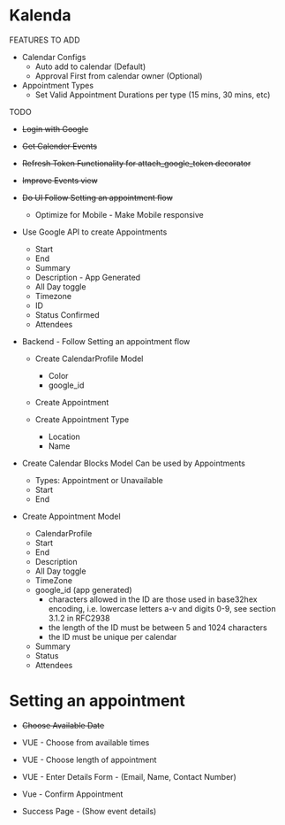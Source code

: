# Kalenda

FEATURES TO ADD
* Calendar Configs
    * Auto add to calendar (Default)
    * Approval First from calendar owner (Optional)
* Appointment Types
    * Set Valid Appointment Durations per type (15 mins, 30 mins, etc) 

TODO

* ~~Login with Google~~
* ~~Get Calender Events~~
* ~~Refresh Token Functionality for attach_google_token decorator~~
* ~~Improve Events view~~
*  ~~Do UI Follow Setting an appointment flow~~
    * Optimize for Mobile - Make Mobile responsive
* Use Google API to create Appointments
    * Start
    * End
    * Summary
    * Description - App Generated
    * All Day toggle
    * Timezone
    * ID
    * Status Confirmed
    * Attendees
* Backend - Follow Setting an appointment flow
    * Create CalendarProfile Model
        * Color
        * google_id
             
    * Create Appointment
    * Create Appointment Type
        * Location
        * Name 

* Create Calendar Blocks Model
    Can be used by Appointments
    - Types: Appointment or Unavailable
    - Start
    - End
* Create Appointment Model
    * CalendarProfile
    * Start
    * End
    * Description
    * All Day toggle
    * TimeZone
    * google_id (app generated)
        * characters allowed in the ID are those used in base32hex encoding, i.e. lowercase letters a-v and digits 0-9, see section 3.1.2 in RFC2938
        * the length of the ID must be between 5 and 1024 characters
        * the ID must be unique per calendar
    * Summary
    * Status
    * Attendees



# Setting an appointment

* ~~Choose Available Date~~

* VUE - Choose from available times
* VUE - Choose length of appointment

* VUE - Enter Details Form - (Email, Name, Contact Number)
* Vue - Confirm Appointment
* Success Page - (Show event details)
